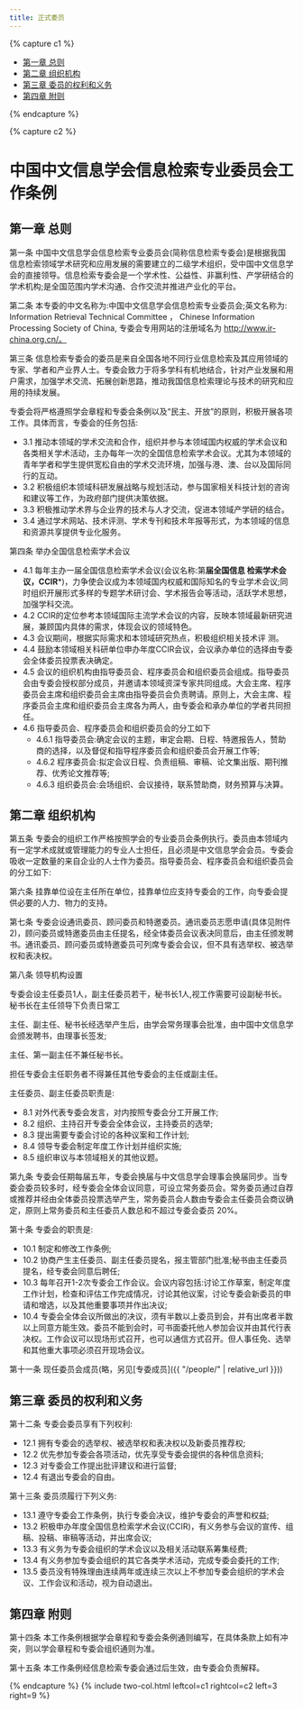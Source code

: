 ```yaml
---
title: 正式委员
---
```


{% capture c1 %}

<div class="sticky_sidebar">
  <ul class="no-padding margin-left-10 organizers-type-list hidden-xs" id="sidebar-nav">
    <li class=""><a href="#第一章-总则">第一章 总则</a></li>
    <li class=""><a href="#第二章-组织机构">第二章 组织机构</a></li>
    <li class=""><a href="#第三章-委员的权利和义务">第三章 委员的权利和义务</a></li>
    <li class=""><a href="#第四章-附则">第四章 附则</a></li>
  </ul>
</div>

{% endcapture %}

{% capture c2 %}

# 中国中文信息学会信息检索专业委员会工作条例


## 第一章 总则

第一条 中国中文信息学会信息检索专业委员会(简称信息检索专委会)是根据我国信息检索领域学术研究和应用发展的需要建立的二级学术组织，受中国中文信息学会的直接领导。信息检索专委会是一个学术性、公益性、非赢利性、产学研结合的学术机构;是全国范围内学术沟通、合作交流并推进产业化的平台。

第二条 本专委的中文名称为:中国中文信息学会信息检索专业委员会;英文名称为: Information Retrieval Technical Committee ， Chinese Information Processing Society of China, 专委会专用网站的注册域名为 http://www.ir-china.org.cn/。

第三条 信息检索专委会的委员是来自全国各地不同行业信息检索及其应用领域的专家、学者和产业界人士。专委会致力于将多学科有机地结合，针对产业发展和用户需求，加强学术交流、拓展创新思路，推动我国信息检索理论与技术的研究和应用的持续发展。

  专委会将严格遵照学会章程和专委会条例以及“民主、开放”的原则，积极开展各项工作。具体而言，专委会的任务包括:
- 3.1 推动本领域的学术交流和合作，组织并参与本领域国内权威的学术会议和各类相关学术活动，主办每年一次的全国信息检索学术会议。尤其为本领域的青年学者和学生提供宽松自由的学术交流环境，加强与港、澳、台以及国际同行的互动。
- 3.2 积极组织本领域科研发展战略与规划活动，参与国家相关科技计划的咨询和建议等工作，为政府部门提供决策依据。
- 3.3 积极推动学术界与企业界的技术与人才交流，促进本领域产学研的结合。
- 3.4 通过学术网站、技术评测、学术专刊和技术年报等形式，为本领域的信息和资源共享提供专业化服务。 

第四条 举办全国信息检索学术会议

- 4.1 每年主办一届全国信息检索学术会议(会议名称:第**届全国信息 检索学术会议，CCIR***)，力争使会议成为本领域国内权威和国际知名的专业学术会议;同时组织开展形式多样的专题学术研讨会、学术报告会等活动，活跃学术思想，加强学科交流。
- 4.2 CCIR的定位参考本领域国际主流学术会议的内容，反映本领域最新研究进展，兼顾国内具体的需求，体现会议的领域特色。
- 4.3 会议期间，根据实际需求和本领域研究热点，积极组织相关技术评
测。
- 4.4 鼓励本领域相关科研单位申办年度CCIR会议，会议承办单位的选择由专委会全体委员投票表决确定。
- 4.5 会议的组织机构由指导委员会、程序委员会和组织委员会组成。指导委员会由专委会授权部分成员，并邀请本领域资深专家共同组成。大会主席、程序委员会主席和组织委员会主席由指导委员会负责聘请。原则上，大会主席、程序委员会主席和组织委员会主席各为两人，由专委会和承办单位的学者共同担任。
- 4.6 指导委员会、程序委员会和组织委员会的分工如下
  - 4.6.1 指导委员会:确定会议的主题，审定会期、日程、特邀报告人，赞助商的选择，以及督促和指导程序委员会和组织委员会开展工作等; 
  - 4.6.2 程序委员会:拟定会议日程、负责组稿、审稿、论文集出版、期刊推荐、优秀论文推荐等;
  - 4.6.3 组织委员会:会场组织、会议接待，联系赞助商，财务预算与决算。

## 第二章 组织机构

第五条 专委会的组织工作严格按照学会的专业委员会条例执行。委员由本领域内有一定学术成就或管理能力的专业人士担任，且必须是中文信息学会会员。专委会吸收一定数量的来自企业的人士作为委员。指导委员会、程序委员会和组织委员会的分工如下:

第六条 挂靠单位设在主任所在单位，挂靠单位应支持专委会的工作，向专委会提供必要的人力、物力的支持。
  
第七条 专委会设通讯委员、顾问委员和特邀委员。通讯委员志愿申请(具体见附件2)，顾问委员或特邀委员由主任提名，经全体委员会议表决同意后，由主任颁发聘书。通讯委员、顾问委员或特邀委员可列席专委会会议，但不具有选举权、被选举权和表决权。

第八条 领导机构设置
  
专委会设主任委员1人，副主任委员若干，秘书长1人,视工作需要可设副秘书长。秘书长在主任领导下负责日常工

主任、副主任、秘书长经选举产生后，由学会常务理事会批准，由中国中文信息学会颁发聘书，由理事长签发; 

主任、第一副主任不兼任秘书长。 

担任专委会主任职务者不得兼任其他专委会的主任或副主任。 

主任委员、副主任委员职责是:
- 8.1 对外代表专委会发言，对内按照专委会分工开展工作;
- 8.2 组织、主持召开专委会全体会议，主持委员的选举; 
- 8.3 提出需要专委会讨论的各种议案和工作计划;
- 8.4 领导专委会制定年度工作计划并组织实施;
- 8.5 组织审议与本领域相关的其他议题。

第九条 专委会任期每届五年，专委会换届与中文信息学会理事会换届同步。当专委会委员较多时，经专委会全体会议同意，可设立常务委员会。常务委员通过自荐或推荐并经由全体委员投票选举产生，常务委员会人数由专委会主任委员会商议确定，原则上常务委员和主任委员人数总和不超过专委会委员 20%。

第十条 专委会的职责是:
- 10.1 制定和修改工作条例;
- 10.2 协商产生主任委员、副主任委员提名，报主管部门批准;秘书由主任委员提名，经专委会同意后聘任;
- 10.3 每年召开1-2次专委会工作会议。会议内容包括:讨论工作草案，制定年度工作计划，检查和评估工作完成情况，讨论其他议案，讨论专委会新委员的申请和增选，以及其他重要事项并作出决议;
- 10.4 专委会全体会议所做出的决议，须有半数以上委员到会，并有出席者半数以上同意方能生效。委员不能到会时，可书面委托他人参加会议并由其代行表决权。工作会议可以现场形式召开，也可以通信方式召开。但人事任免、选举和其他重大事项必须召开现场会议。

第十一条 现任委员会成员(略，另见[专委成员]({{ "/people/" | relative_url }}))

## 第三章 委员的权利和义务

第十二条 专委会委员享有下列权利:
- 12.1 拥有专委会的选举权、被选举权和表决权以及新委员推荐权;
- 12.2 优先参加专委会各项活动，优先享受专委会提供的各种信息资料;
- 12.3 对专委会工作提出批评建议和进行监督;
- 12.4 有退出专委会的自由。

第十三条 委员须履行下列义务:
- 13.1 遵守专委会工作条例，执行专委会决议，维护专委会的声誉和权益; 
- 13.2 积极申办年度全国信息检索学术会议(CCIR)，有义务参与会议的宣传、组稿、投稿、审稿等活动，并出席会议;
- 13.3 有义务为专委会组织的学术会议以及相关活动联系筹集经费;
- 13.4 有义务参加专委会组织的其它各类学术活动，完成专委会委托的工作; 
- 13.5 委员没有特殊理由连续两年或连续三次以上不参加专委会组织的学术会议、工作会议和活动，视为自动退出。

## 第四章 附则

第十四条 本工作条例根据学会章程和专委会条例通则编写，在具体条款上如有冲突，则以学会章程和专委会组织通则为准。

第十五条 本工作条例经信息检索专委会通过后生效，由专委会负责解释。

{% endcapture %}
{% include two-col.html leftcol=c1 rightcol=c2 left=3 right=9 %}
